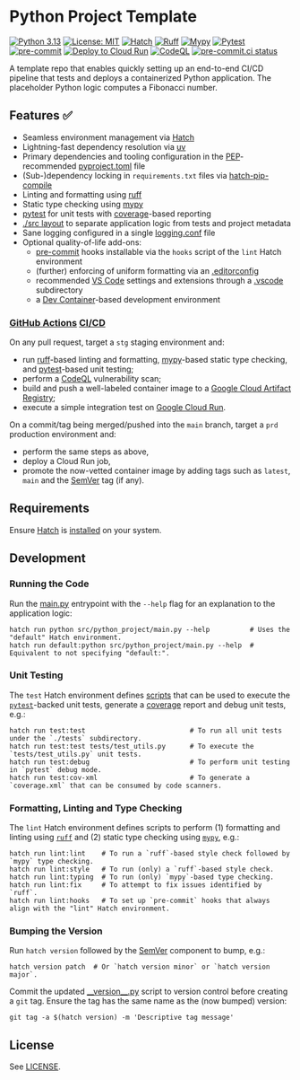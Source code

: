 # Python Project Template

[![Python 3.13](https://img.shields.io/badge/python-3.13-blue.svg)](https://docs.python.org/3/whatsnew/3.13.html)
[![License: MIT](https://img.shields.io/badge/License-MIT-9400d3.svg)](https://opensource.org/licenses/MIT)
[![Hatch](https://img.shields.io/badge/%F0%9F%A5%9A-Hatch-4051b5.svg)](https://github.com/pypa/hatch)
[![Ruff](https://img.shields.io/endpoint?url=https://raw.githubusercontent.com/astral-sh/ruff/main/assets/badge/v2.json)](https://github.com/astral-sh/ruff)
[![Mypy](https://img.shields.io/badge/type%20checked-mypy-039dfc)](https://github.com/python/mypy)
[![Pytest](https://img.shields.io/static/v1?label=‎&message=Pytest&logo=Pytest&color=b647c4&logoColor=white)](https://docs.pytest.org)
[![pre-commit](https://img.shields.io/badge/pre--commit-enabled-brightgreen?logo=pre-commit&logoColor=white)](https://github.com/pre-commit/pre-commit)
[![Deploy to Cloud Run](https://github.com/h-holm/python-project/workflows/Deploy%20to%20Cloud%20Run/badge.svg)](https://github.com/h-holm/python-project/actions/workflows/deploy-to-cloud-run.yaml)
[![CodeQL](https://github.com/h-holm/python-project/workflows/CodeQL%20Analysis/badge.svg)](https://github.com/h-holm/python-project/actions/workflows/codeql-analysis.yaml)
[![pre-commit.ci status](https://results.pre-commit.ci/badge/github/h-holm/python-project/main.svg)](https://results.pre-commit.ci/latest/github/h-holm/python-project/main)

A template repo that enables quickly setting up an end-to-end CI/CD pipeline that tests and deploys a containerized
Python application. The placeholder Python logic computes a Fibonacci number.

## Features ✅

* Seamless environment management via [Hatch](https://hatch.pypa.io/latest)
* Lightning-fast dependency resolution via [uv](https://github.com/astral-sh/uv)
* Primary dependencies and tooling configuration in the [PEP](https://peps.python.org/pep-0621)-recommended
[pyproject.toml](./pyproject.toml) file
* (Sub-)dependency locking in `requirements.txt` files via
[hatch-pip-compile](https://github.com/juftin/hatch-pip-compile)
* Linting and formatting using [ruff](https://github.com/astral-sh/ruff)
* Static type checking using [mypy](https://github.com/python/mypy)
* [pytest](https://docs.pytest.org) for unit tests with [coverage](https://coverage.readthedocs.io/en/7.6.7)-based
reporting
* [./src layout](https://packaging.python.org/en/latest/discussions/src-layout-vs-flat-layout) to separate application
logic from tests and project metadata
* Sane logging configured in a single [logging.conf](./src/python_project/logging.conf) file
* Optional quality-of-life add-ons:
  * [pre-commit](https://github.com/pre-commit/pre-commit) hooks installable via the `hooks` script of the `lint` Hatch
  environment
  * (further) enforcing of uniform formatting via an [.editorconfig](./.editorconfig)
  * recommended [VS Code](https://code.visualstudio.com) settings and extensions through a [.vscode](./.vscode)
  subdirectory
  * a [Dev Container](https://code.visualstudio.com/docs/devcontainers/containers)-based development environment

### [GitHub Actions](./.github/workflows/) [CI/CD](https://www.redhat.com/en/topics/devops/what-is-ci-cd)

On any pull request, target a `stg` staging environment and:

* run [ruff](https://github.com/astral-sh/ruff)-based linting and formatting,
[mypy](https://github.com/python/mypy)-based static type checking, and [pytest](https://docs.pytest.org)-based unit testing;
* perform a [CodeQL](https://codeql.github.com) vulnerability scan;
* build and push a well-labeled container image to a
[Google Cloud Artifact Registry](https://cloud.google.com/artifact-registry/docs);
* execute a simple integration test on [Google Cloud Run](https://cloud.google.com/run?hl=en).

On a commit/tag being merged/pushed into the `main` branch, target a `prd` production environment and:

* perform the same steps as above,
* deploy a Cloud Run job,
* promote the now-vetted container image by adding tags such as `latest`, `main` and the [SemVer](https://semver.org) tag (if any).

## Requirements

Ensure [Hatch](https://hatch.pypa.io/latest) is [installed](https://hatch.pypa.io/latest/install) on your system.

## Development

### Running the Code

Run the [main.py](./src/python_project/main.py) entrypoint with the `--help` flag for an explanation to the application
logic:

```shell
hatch run python src/python_project/main.py --help          # Uses the "default" Hatch environment.
hatch run default:python src/python_project/main.py --help  # Equivalent to not specifying "default:".
```

### Unit Testing

The `test` Hatch environment defines [scripts](https://hatch.pypa.io/1.13/how-to/run/python-scripts) that can be used
to execute the [`pytest`](https://docs.pytest.org/en/stable)-backed unit tests, generate a
[coverage](https://coverage.readthedocs.io/en/7.6.7) report and debug unit tests, e.g.:

```shell
hatch run test:test                          # To run all unit tests under the `./tests` subdirectory.
hatch run test:test tests/test_utils.py      # To execute the `tests/test_utils.py` unit tests.
hatch run test:debug                         # To perform unit testing in `pytest` debug mode.
hatch run test:cov-xml                       # To generate a `coverage.xml` that can be consumed by code scanners.
```

### Formatting, Linting and Type Checking

The `lint` Hatch environment defines scripts to perform (1) formatting and linting using
[`ruff`](https://github.com/astral-sh/ruff) and (2) static type checking using
[`mypy`](https://github.com/python/mypy), e.g.:

```shell
hatch run lint:lint    # To run a `ruff`-based style check followed by `mypy` type checking.
hatch run lint:style   # To run (only) a `ruff`-based style check.
hatch run lint:typing  # To run (only) `mypy`-based type checking.
hatch run lint:fix     # To attempt to fix issues identified by `ruff`.
hatch run lint:hooks   # To set up `pre-commit` hooks that always align with the "lint" Hatch environment.
```

### Bumping the Version

Run `hatch version` followed by the [SemVer](https://semver.org) component to bump, e.g.:

```shell
hatch version patch  # Or `hatch version minor` or `hatch version major`.
```

Commit the updated [\_\_version\_\_.py](./src/python_project/__version__.py) script to version control before creating
a `git` tag. Ensure the tag has the same name as the (now bumped) version:

```shell
git tag -a $(hatch version) -m 'Descriptive tag message'
```

## License

See [LICENSE](LICENSE).
